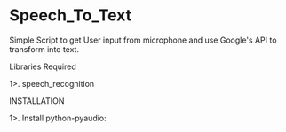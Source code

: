# Speech_To_Text

Simple Script to get User input from microphone and use Google's API to transform into text.

Libraries Required

1>. speech_recognition

INSTALLATION

1>. Install python-pyaudio:
